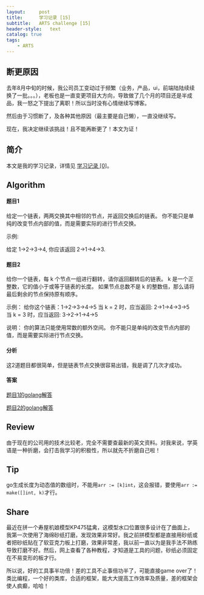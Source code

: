 ```yaml
---
layout:     post
title:      学习记录 [15]
subtitle:   ARTS challenge [15]
header-style:   text
catalog: true
tags:
    - ARTS
---
```


## 断更原因

去年8月中旬的时候，我公司员工变动过于频繁（业务，产品，ui，前端陆陆续续换了一批。。。），老板也是一直变更项目大方向，导致做了几个月的项目还是半成品，我一怒之下提出了离职！所以当时没有心情继续写博客。

然后由于习惯断了，及各种其他原因（最主要是自己懒），一直没继续写。

现在，我决定继续该挑战！且不能再断更了！本文为证！

## 简介

本文是我的学习记录，详情见 [学习记录 [0]](/2019/03/31/ARTS-0/)。

## Algorithm

#### 题目1

给定一个链表，两两交换其中相邻的节点，并返回交换后的链表。
你不能只是单纯的改变节点内部的值，而是需要实际的进行节点交换。

示例:

给定 1->2->3->4, 你应该返回 2->1->4->3.

#### 题目2

给你一个链表，每 k 个节点一组进行翻转，请你返回翻转后的链表。
k 是一个正整数，它的值小于或等于链表的长度。
如果节点总数不是 k 的整数倍，那么请将最后剩余的节点保持原有顺序。 

示例：
给你这个链表：1->2->3->4->5
当 k = 2 时，应当返回: 2->1->4->3->5
当 k = 3 时，应当返回: 3->2->1->4->5

说明：
你的算法只能使用常数的额外空间。
你不能只是单纯的改变节点内部的值，而是需要实际进行节点交换。

#### 分析

这2道题目都很简单，但是链表节点交换很容易出错，我是调了几次才成功。

#### 答案

[题目1的golang解答](https://github.com/AnthonySAD/leedcode/tree/master/Arithmetic/0024.SwapNodesInPairs)

[题目2的golang解答](https://github.com/AnthonySAD/leedcode/tree/master/Arithmetic/0025.ReverseNodesInK-Group)

## Review

由于现在的公司用的技术比较老，完全不需要查最新的英文资料。对我来说，学英语是一种折磨，会打击我学习的积极性，所以就先不折磨自己啦！

## Tip

go生成长度为动态值的数组时，不能用```arr := [k]int```，这会报错，要使用```arr := make([]int, k)```才行。

## Share

最近在拼一个寿屋机娘模型KP475猛禽，这模型水口位置很多设计在了曲面上，我第一次使用了海绵砂纸打磨，发现效果非常好。我之前拼模型都是直接用砂纸或者把砂纸贴在了软亚克力板上打磨，效果非常差，我以前一直以为是我手法不熟练导致打磨不好。然后，网上查看了各种教程，才知道是工具的问题，砂纸必须固定在不易变形的板才行。

所以说，好的工具事半功倍！差的工具不止事倍功半了，可能直接game over了！类比编程，一个好的类库，合适的框架，能大大提高工作效率及质量，差的框架会使人疯癫，哈哈！